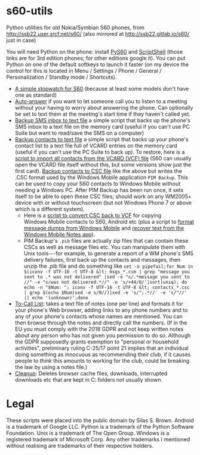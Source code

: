 # s60-utils
Python utilities for old Nokia/Symbian S60 phones, from http://ssb22.user.srcf.net/s60/
(also mirrored at http://ssb22.gitlab.io/s60/ just in case)

You will need Python on the phone: install [PyS60](https://garage.maemo.org/frs/download.php/5952/Python_1.9.4.sis) and [ScriptShell](https://garage.maemo.org/frs/download.php/5910/PythonScriptShell_1.9.4_3rdEd.sis) (those links are for 3rd edition phones; for other editions google it).  You can put Python on one of the default softkeys to launch it faster (on my device the control for this is located in Menu / Settings / Phone / General / Personalization / Standby mode / Shortcuts).

* [A simple stopwatch for S60](stopwatch.py) (because at least some models don't have one as standard)
* [Auto-answer](auto-answer.py) if you want to let someone call you to listen to a meeting without your having to worry about answering the phone. Can optionally be set to text them at the meeting's start time if they haven't called yet.
* [Backup SMS inbox to text file](backup-inbox.py) a simple script that backs up the phone's SMS inbox to a text file on the memory card (useful if you can't use PC Suite but want to read/save the SMS on a computer)
* [Backup contacts to text file](backup-contacts.py) a simple script that backs up your phone's contact list to a text file full of VCARD entries on the memory card (useful if you can't use the PC Suite to back up). To restore, here is a [script to import all contacts from the VCARD (VCF) file](restore-contacts.py) (S60 can usually open the VCARD file itself without this, but some versions show just the first card).
[Backup contacts to CSC file](contacts2csc.py) like the above but writes the .CSC format used by the Windows Mobile application `PIM Backup`. This can be used to copy your S60 contacts to Windows Mobile without needing a Windows PC. After PIM Backup has been run once, it sets itself to be able to open these CSC files; should work on any WM2005+ device with or without touchscreen (but not Windows Phone 7 or above which is a different system).
    * Here is a [script to convert CSC back to VCF](csc2vcf.py) for copying Windows Mobile contacts to S60, Android etc (plus a script to [format message dumps from Windows Mobile](csm2txt.py) and [recover text from the Windows Mobile Notes app](pwi2txt.sh)).
    * PIM Backup's `.pib` files are actually zip files that can contain these CSCs as well as message files etc.  You can manipulate them with Unix tools---for example, to generate a report of a WM phone's SMS delivery failures, first back up the contacts and messages, then unzip the .pib file and do something like `set -o pipefail;for Num in $(iconv -f UTF-16 -t UTF-8 &lt; msgs_*.csm | grep "message you sent to .* was not delivered" |sed -e "s/.*message you sent to //" -e "s/was not delivered.*//" -e 's/+44/0/'|sort|uniq); do echo -n "$Num: "; iconv -f UTF-16 -t UTF-8 &lt; contacts_*.csc | grep $(echo $Num|sed -e s/0//)|sed -e 's/";.*//' -e 's/"//' || echo '(unknown)';done`
* [To-Call List](tocall.py): takes a text file of notes (one per line) and formats it for your phone's Web browser, adding links to any phone numbers and to any of your phone's contacts whose names are mentioned. You can then browse through the notes and directly call the numbers. (If in the EU you must comply with the 2018 GDPR and not keep written notes about any person who has not given you permission to do so. Although the GDPR supposedly grants exemption to "personal or household activities", preliminary ruling C-25/17 point 21 implies that an individual doing something as innocuous as recommending their club, if it causes people to *think* this amounts to working for the club, could be breaking the law by using a notes file.)
* [Cleanup](cleanup.py): Deletes browser cache files, downloads, interrupted downloads etc that are kept in C: folders not usually shown.

Legal
=====
These scripts were placed into the public domain by Silas S. Brown.
Android is a trademark of Google LLC.
Python is a trademark of the Python Software Foundation.
Unix is a trademark of The Open Group.
Windows is a registered trademark of Microsoft Corp.
Any other trademarks I mentioned without realising are trademarks of their respective holders.
